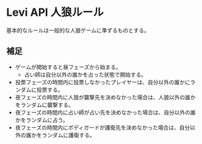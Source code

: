 # Levi API 人狼ルール

基本的なルールは一般的な人狼ゲームに準ずるものとする。

## 補足

- ゲームが開始すると昼フェーズから始まる。
  - 占い師は自分以外の誰かを占った状態で開始する。
- 投票フェーズの時間内に投票しなかったプレイヤーは、自分以外の誰かにランダムに投票する。
- 夜フェーズの時間内に人狼が襲撃先を決めなかった場合は、人狼以外の誰かをランダムに襲撃する。
- 夜フェーズの時間内に占い師が占い先を決めなかった場合は、自分以外の誰かをランダムに占う。
- 夜フェーズの時間内にボディガードが護衛先を決めなかった場合は、自分以外の誰かをランダムに護衛する。

